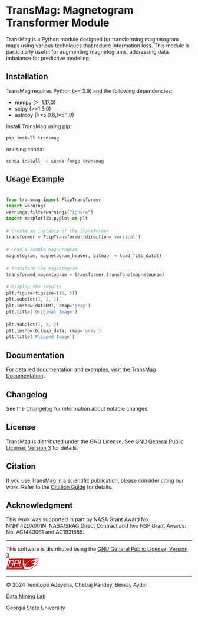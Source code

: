 # TransMag: Magnetogram Transformer Module

<!-- ![TransMag Logo](transmag_logo.png) -->

TransMag is a Python module designed for transforming magnetogram maps using various techniques that reduce information loss. This module is particularly useful for augmenting magnetograms, addressing data imbalance for predictive modeling.

## Installation

TransMag requires Python (>= 3.9) and the following dependencies:
- numpy (>=1.17.0)
- scipy (>=1.3.0)
- astropy (>=5.0.6,!=5.1.0)

Install TransMag using pip:
```bash
pip install transmag
```

or using conda:
```bash
conda install -c conda-forge transmag
```

## Usage Example

```python

from transmag import FlipTransformer
import warnings
warnings.filterwarnings("ignore")
import matplotlib.pyplot as plt

# Create an instance of the transformer
transformer = FlipTransformer(direction='vertical')

# Load a sample magnetogram
magnetogram, magnetogram_header, bitmap  = load_fits_data()

# Transform the magnetogram
transformed_magnetogram = transformer.transform(magnetogram)

# Display the results
plt.figure(figsize=(15, 5))
plt.subplot(1, 2, 1)
plt.imshow(dataHMI, cmap='gray')
plt.title('Original Image')

plt.subplot(1, 2, 2)
plt.imshow(bitmap_data, cmap='gray')
plt.title('Flipped Image')
```

## Documentation

For detailed documentation and examples, visit the [TransMag Documentation](docs/examples/TRANSFORMER.md).

## Changelog

See the [Changelog](https://github.com/Adeyeha/transmag/blob/master/CHANGELOG.md) for information about notable changes.

<!-- ## Contributing

We welcome contributions from the community. Refer to the [Contributing Guide](https://github.com/transmag/transmag/blob/main/CONTRIBUTING.md) for more details. -->

## License

TransMag is distributed under the GNU License. See [GNU General Public License, Version 3](https://github.com/Adeyeha/transmag/blob/master/LICENSE.txt)   for details.


## Citation

If you use TransMag in a scientific publication, please consider citing our work. Refer to the [Citation Guide](https://transmag.example.com/citation) for details.

## Acknowledgment

This work was supported in part by NASA Grant Award No. NNH14ZDA001N, NASA/SRAG Direct Contract and two NSF Grant
Awards: No. AC1443061 and AC1931555.

***

This software is distributed using the [GNU General Public License, Version 3](https://github.com/Adeyeha/transmag/blob/master/LICENSE.txt)  
![alt text](https://github.com/Adeyeha/transmag/blob/master/docs/images/gplv3-88x31.png)

***

© 2024 Temitope Adeyeha, Chetraj Pandey, Berkay Aydin

[Data Mining Lab](http://dmlab.cs.gsu.edu/)

[Georgia State University](http://www.gsu.edu/)
